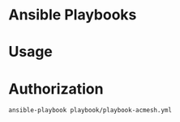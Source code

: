 # Ansible Playbooks

# Usage

# Authorization

```
ansible-playbook playbook/playbook-acmesh.yml
```
